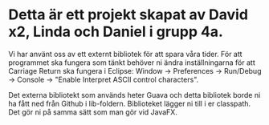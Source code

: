 # Detta är ett projekt skapat av David x2, Linda och Daniel i grupp 4a.

Vi har använt oss av ett externt bibliotek för att spara våra tider.
För att programmet ska fungera som tänkt behöver ni ändra inställningarna för att Carriage Return ska fungera i Eclipse: Window -> Preferences -> Run/Debug -> Console -> "Enable Interpret ASCII control characters".
  
Det externa bibliotekt som används heter Guava och detta bibliotek borde ni ha fått ned från Github i lib-foldern.
Biblioteket lägger ni till i er classpath. Det gör ni på samma sätt som man gör vid JavaFX.
